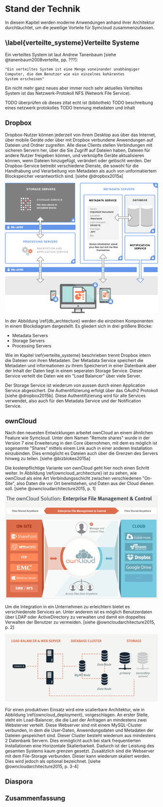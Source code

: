 # Stand der Technik

In diesem Kapitel werden moderne Anwendungen anhand ihrer Architektur durchläuchtet, um die jeweilige Vorteile für Symcloud zusammenzufassen.

## \label{verteilte_systeme}Verteilte Systeme

Ein verteiltes System ist laut Andrew Tanenbaum [siehe @tanenbaum2008verteilte, pp. ???]:

	"Ein verteiltes System ist eine Menge voneinander unabhängiger
	Computer, die dem Benutzer wie ein einzelnes kohärentes
	System erscheinen"

Ein nicht mehr ganz neues aber immer noch sehr aktuelles Verteiltes System ist das Netzwerk-Protokoll NFS (Network File Service). 

TODO überprüfen ob dieses zitat echt ist (bibliothek)
TODO beschreibung eines netzwerk protokolles
TODO trennung metadaten und inhalt

## Dropbox

Dropbox-Nutzer können jederzeit von ihrem Desktop aus über das Internet, über mobile Geräte oder über mit Dropbox verbundene Anwendungen auf Dateien und Ordner zugreifen. Alle diese Clients stellen Verbindungen mit sicheren Servern her, über die Sie Zugriff auf Dateien haben, Dateien für andere Nutzer freigeben können, und verknüpfte Geräte aktualisieren können, wenn Dateien hinzugefügt, verändert oder gelöscht werden. Der Dropbox-Service betreibt verschiedene Dienste, die sowohl für die Handhabung und Verarbeitung von Metadaten als auch von unformatiertem Blockspeicher verantwortlich sind. [siehe @dropbox2015a]

![Blockdiagram der Dropbox Services (Quelle <https://www.dropbox.com/help/1968>)\label{db_archtecture}](images/db_archtecture.png)

In der Abbildung \ref{db_archtecture} werden die einzelnen Komponenten in einem Blockdiagram dargestellt. Es gliedert sich in drei größere Blöcke:

* Metadata Servers
* Storage Servers
* Processing Servers
 
Wie im Kapitel \ref{verteilte_systeme} beschrieben trennt Dropbox intern die Dateien von ihren Metadaten. Der Metadata Service speichert die Metadaten und informationen zu ihrem Speicherort in einer Datenbank aber der Inhalt der Daten liegt in einem seperaten Storage Service. Dieser Service verteilt die Daten wie ein "Load Balancer" über viele Server.

Der Storage Service ist wiederum von aussen durch einen Application Service abgesichert. Die Authentifizierung erfolgt über das OAuth2 Protokoll [siehe @dropbox2015b]. Diese Authentifizierung wird für alle Services verwendet, also auch für den Metadata Service und der Notification Service.

## ownCloud

Nach den neuesten Entwicklungen arbeitet ownCloud an einem ähnlichen Feature wie Symcloud. Unter dem Namen "Remote shares" wurde in der Version 7 eine Erweiterung in den Core übernohmen, mit dem es möglich ist sogenannte "Shares" mittels einem Link auch in einer anderen Installation einzubinden. Dies ermöglicht es Dateien auch über die Grenzen des Servers hinweg zu teilen. [siehe @bizblokes2015a]

Die kostenpflichtige Variante von ownCloud geht hier noch einen Schritt weiter. In Abbildung \ref{owncloud_architecture} ist zu sehen, wie ownCloud als eine Art Verbindungsschicht zwischen verschiedenen "On-Site", also Daten die vor Ort bereitstehen, und Daten aus der Cloud dienen soll.  [siehe @owncloudarchitecture2015, p. 1]

![ownCloud Enterprise Architektur Übersicht [Quelle @owncloudarchitecture2015]\label{owncloud_architecture}](images/owncloud_architecture.png)

Um die Integration in ein Unternehmen zu erleichtern bietet es verschiedenste Services an. Unter anderem ist es möglich Benutzerdaten über LDAP oder ActiveDirectory zu verwalten und damit ein doppeltes Verwalten der Benutzer zu vermeiden. [siehe @owncloudarchitecture2015, p. 2]

![Bereitstellungs Szenario von ownCloud[Quelle @owncloudarchitecture2015]\label{owncloud_deployment}](images/owncloud_deployment.png)

Für einen produktiven Einsatz wird eine scalierbare Architektur, wie in Abbildung \ref{owncloud_deployment}, vorgeschlagen. An erster Stelle, steht ein Load-Balancer, die die Last der Anfragen an mindestens zwei Websterver verteilt. Diese Webserver sind mit einem MySQL-Cluster verbunden, in dem die User-Daten, Anwendungsdaten und Metadaten der Dateien gespeichert sind. Dieser Cluster besteht wiederum aus mindestens 2 Datenbank Servern. Dies ermöglicht auch bei stark frequentierten Installationen eine Horizontale Skalierbarkeit. Dadurch ist der Leistung des gesamten Systems kaum grenzen gesetzt. Zusaätzlich sind die Webserver mit dem File-Storage verbunden. Dieser kann wiederum skaliert werden. Dies wird jedoch als optional bezeichnet. [siehe @owncloudarchitecture2015, p. 3-4]

## Diaspora



## Zusammenfassung